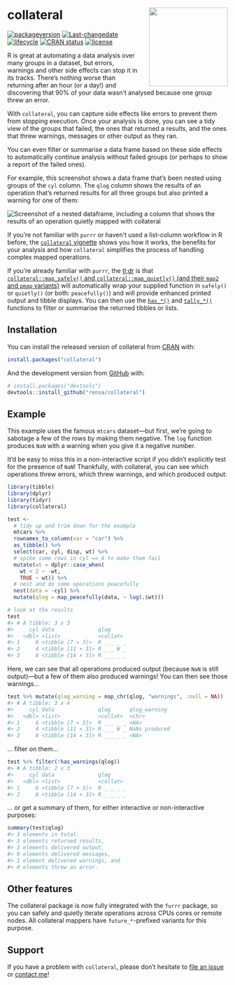 
<!-- README.md is generated from README.Rmd. Please edit that file -->

# collateral <img src="man/figures/logo.svg" align="right" width="180px" style="padding-left: 1rem;" />

<!-- badges: start -->

[![packageversion](https://img.shields.io/badge/Package%20version-0.5.2-orange.svg?style=flat-square)](commits/master)
[![Last-changedate](https://img.shields.io/badge/last%20change-2021--02--13-yellowgreen.svg)](/commits/master)
[![lifecycle](https://img.shields.io/badge/lifecycle-stable-brightgreen.svg)](https://www.tidyverse.org/lifecycle/#stable)
[![CRAN
status](https://www.r-pkg.org/badges/version/collateral)](https://cran.r-project.org/package=collateral)
[![license](https://img.shields.io/github/license/mashape/apistatus.svg)](https://choosealicense.com/licenses/mit/)

<!-- badges: end -->

R is great at automating a data analysis over many groups in a dataset,
but errors, warnings and other side effects can stop it in its tracks.
There’s nothing worse than returning after an hour (or a day!) and
discovering that 90% of your data wasn’t analysed because one group
threw an error.

With `collateral`, you can capture side effects like errors to prevent
them from stopping execution. Once your analysis is done, you can see a
tidy view of the groups that failed, the ones that returned a results,
and the ones that threw warnings, messages or other output as they ran.

You can even filter or summarise a data frame based on these side
effects to automatically continue analysis without failed groups (or
perhaps to show a report of the failed ones).

For example, this screenshot shows a data frame that’s been nested using
groups of the `cyl` column. The `qlog` column shows the results of an
operation that’s returned results for all three groups but also printed
a warning for one of them:

![Screenshot of a nested dataframe, including a column that shows the
results of an operation quietly mapped with
collateral](man/figures/collateral_example.png)

If you’re not familiar with `purrr` or haven’t used a list-column
workflow in R before, the [`collateral`
vignette](https://jamesgoldie.dev/collateral/articles/collateral.html)
shows you how it works, the benefits for your analysis and how
`collateral` simplifies the process of handling complex mapped
operations.

If you’re already familiar with `purrr`, the
[tl;dr](https://en.wikipedia.org/wiki/Wikipedia:Too_long;_didn%27t_read)
is that [`collateral::map_safely()` and `collateral::map_quietly()` (and
their `map2` and `pmap`
variants)](https://jamesgoldie.dev/collateral/reference/collateral_mappers.html)
will automatically wrap your supplied function in `safely()` or
`quietly()` (or both: `peacefully()`) and will provide enhanced printed
output and tibble displays. You can then use the
[`has_*()`](https://jamesgoldie.dev/collateral/reference/has.html) and
[`tally_*()`](https://jamesgoldie.dev/collateral/reference/tally.html)
functions to filter or summarise the returned tibbles or lists.

## Installation

You can install the released version of collateral from
[CRAN](https://CRAN.R-project.org) with:

``` r
install.packages("collateral")
```

And the development version from [GitHub](https://github.com/) with:

``` r
# install.packages("devtools")
devtools::install_github("rensa/collateral")
```

## Example

This example uses the famous `mtcars` dataset—but first, we’re going to
sabotage a few of the rows by making them negative. The `log` function
produces `NaN` with a warning when you give it a negative number.

It’d be easy to miss this in a non-interactive script if you didn’t
explicitly test for the presence of `NaN`! Thankfully, with collateral,
you can see which operations threw errors, which threw warnings, and
which produced output:

``` r
library(tibble)
library(dplyr)
library(tidyr)
library(collateral)

test <-
  # tidy up and trim down for the example
  mtcars %>%
  rownames_to_column(var = "car") %>%
  as_tibble() %>%
  select(car, cyl, disp, wt) %>%
  # spike some rows in cyl == 4 to make them fail
  mutate(wt = dplyr::case_when(
    wt < 2 ~ -wt,
    TRUE ~ wt)) %>%
  # nest and do some operations peacefully
  nest(data = -cyl) %>%
  mutate(qlog = map_peacefully(data, ~ log(.$wt)))

# look at the results
test
#> # A tibble: 3 x 3
#>     cyl data              qlog     
#>   <dbl> <list>            <collat> 
#> 1     6 <tibble [7 × 3]>  R _ _ _ _
#> 2     4 <tibble [11 × 3]> R _ _ W _
#> 3     8 <tibble [14 × 3]> R _ _ _ _
```

Here, we can see that all operations produced output (because `NaN` is
still output)—but a few of them also produced warnings! You can then see
those warnings…

``` r
test %>% mutate(qlog_warning = map_chr(qlog, "warnings", .null = NA))
#> # A tibble: 3 x 4
#>     cyl data              qlog      qlog_warning 
#>   <dbl> <list>            <collat>  <chr>        
#> 1     6 <tibble [7 × 3]>  R _ _ _ _ <NA>         
#> 2     4 <tibble [11 × 3]> R _ _ W _ NaNs produced
#> 3     8 <tibble [14 × 3]> R _ _ _ _ <NA>
```

… filter on them…

``` r
test %>% filter(!has_warnings(qlog))
#> # A tibble: 2 x 3
#>     cyl data              qlog     
#>   <dbl> <list>            <collat> 
#> 1     6 <tibble [7 × 3]>  R _ _ _ _
#> 2     8 <tibble [14 × 3]> R _ _ _ _
```

… or get a summary of them, for either interactive or non-interactive
purposes:

``` r
summary(test$qlog)
#> 3 elements in total.
#> 3 elements returned results,
#> 3 elements delivered output,
#> 0 elements delivered messages,
#> 1 element delivered warnings, and
#> 0 elements threw an error.
```

## Other features

The collateral package is now fully integrated with the `furrr` package,
so you can safely and quietly iterate operations across CPUs cores or
remote nodes. All collateral mappers have `future_*`-prefixed variants
for this purpose.

## Support

If you have a problem with `collateral`, please don’t hesitate to [file
an issue](https://github.com/rensa/collateral/issues/new) or [contact
me](https://twitter.com/jimjam_slam)!
